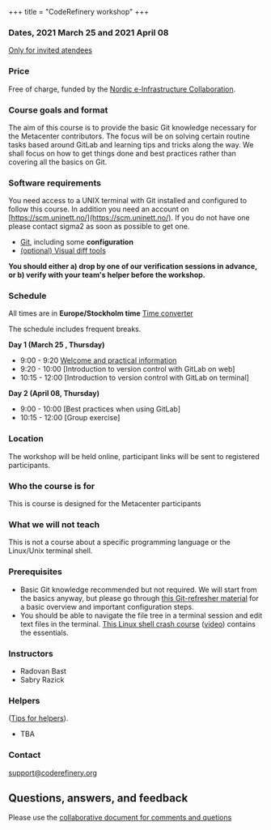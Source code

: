 +++
title = "CodeRefinery workshop"
+++


### Dates, 2021 March 25 and 2021 April 08

<a class="btn btn-info disabled" href="#" data-mode="1" target="_blank">Only for invited atendees</a>


### Price

Free of charge, funded by the [Nordic e-Infrastructure Collaboration](https://neic.no/).


### Course goals and format

The aim of this course is to provide the basic Git knowledge necessary for the Metacenter
contributors. The focus will be on solving certain routine tasks based around GitLab and
learning tips and tricks along the way. We shall focus on how to get things done and best
practices rather than covering all the basics on Git.  

### Software requirements

You need access to a UNIX terminal with Git installed and configured to follow this course.
In addition you need an account on [https://scm.uninett.no/](https://scm.uninett.no/).
If you do not have one please contact sigma2 as soon as possible to get one. 

- [Git](https://coderefinery.github.io/installation/git/), including
  some **configuration**
- [(optional) Visual diff tools](https://coderefinery.github.io/installation/difftools/)

**You should either a) drop by one of our verification sessions in
advance, or b) verify with your team's helper before the workshop.**


### Schedule

All times are in **Europe/Stockholm time** 
[Time converter](https://arewemeetingyet.com/Oslo/2021-03-25/09:00/CodeRefinery)

The schedule includes frequent breaks.


**Day 1 (March 25 , Thursday)**
- 9:00 - 9:20
  [Welcome and practical information](https://github.com/coderefinery/workshop-intro/blob/master/README.md)
- 9:20 - 10:00
  [Introduction to version control with GitLab on web]
- 10:15 - 12:00
  [Introduction to version control with GitLab on terminal]


**Day 2 (April 08, Thursday)**
- 9:00 - 10:00
  [Best practices when using GitLab]
- 10:15 - 12:00
  [Group exercise]


### Location

The workshop will be held online, participant links will be sent to
registered participants.


### Who the course is for
This is course is designed for the Metacenter participants 

### What we will not teach

This is not a course about a specific programming language or
the Linux/Unix terminal shell. 



### Prerequisites
- Basic Git knowledge recommended but not required. We will start from
  the basics anyway, but please go through
  [this Git-refresher material](https://coderefinery.github.io/git-refresher/)
  for a basic overview and important configuration steps.
- You should be able to navigate the file tree in a terminal session and edit
  text files in the terminal.
  [This Linux shell crash course](https://scicomp.aalto.fi/scicomp/shell.html)
  ([video](https://youtu.be/56p6xX0aToI))
  contains the essentials.

### Instructors

- Radovan Bast
- Sabry Razick


### Helpers

([Tips for
helpers](https://coderefinery.github.io/manuals/helping-and-teaching/)).
- TBA

### Contact

support@coderefinery.org


## Questions, answers, and feedback
Please use the [collaborative document for comments and quetions](https://hackmd.io/xJzF5knES0uqDeTlp8MR0A?view)

<!--* [Day 1 questions and notes]({{ site.baseurl }}/hackmd-day1/)-->
<!--* [Day 2 questions and notes]({{ site.baseurl }}/hackmd-day2/)-->
